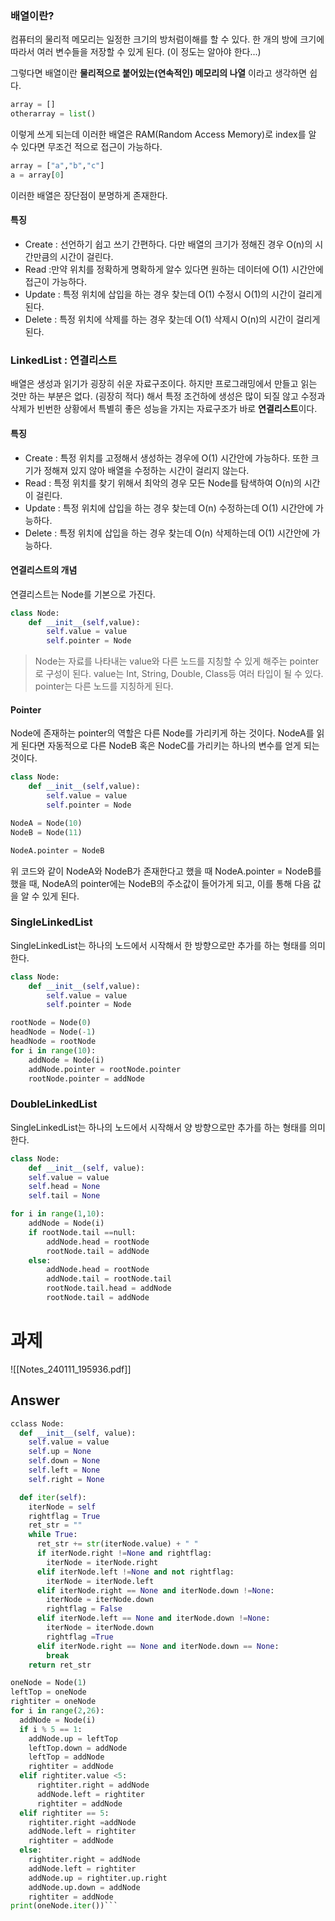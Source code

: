
### 배열이란?

컴퓨터의 물리적 메모리는 일정한 크기의 방처럼이해를 할 수 있다.
한 개의 방에 크기에 따라서 여러 변수들을 저장할 수 있게 된다. (이 정도는 알아야 한다...)

그렇다면 배열이란 **물리적으로 붙어있는(연속적인) 메모리의 나열** 이라고 생각하면 쉽다.

```python
array = []
otherarray = list()
```

이렇게 쓰게 되는데 이러한 배열은 RAM(Random Access Memory)로 index를 알 수 있다면 무조건 적으로 접근이 가능하다.

```python
array = ["a","b","c"]
a = array[0]
```

이러한 배열은 장단점이 분명하게 존재한다.

#### 특징
* Create : 선언하기 쉽고 쓰기 간편하다. 다만 배열의 크기가 정해진 경우 O(n)의 시간만큼의 시간이 걸린다.
* Read :만약 위치를 정확하게 명확하게 알수 있다면 원하는 데이터에 O(1) 시간안에 접근이 가능하다.
* Update : 특정 위치에 삽입을 하는 경우 찾는데 O(1) 수정시 O(1)의 시간이 걸리게 된다.
* Delete : 특정 위치에 삭제를 하는 경우 찾는데 O(1) 삭제시 O(n)의 시간이 걸리게 된다.

### LinkedList : 연결리스트

배열은 생성과 읽기가 굉장히 쉬운 자료구조이다. 
하지만 프로그래밍에서 만들고 읽는 것만 하는 부분은 없다. (굉장히 적다) 해서 특정 조건하에 생성은 많이 되질 않고 수정과 삭제가 빈번한 상황에서 특별히 좋은 성능을 가지는 자료구조가 바로 **연결리스트**이다.

#### 특징
 * Create : 특정 위치를 고정해서 생성하는 경우에 O(1) 시간안에 가능하다. 또한 크기가 정해져 있지 않아 배열을 수정하는 시간이 걸리지 않는다.
 * Read : 특정 위치를 찾기 위해서 최악의 경우 모든 Node를 탐색하여 O(n)의 시간이 걸린다.
 * Update : 특정 위치에 삽입을 하는 경우 찾는데 O(n) 수정하는데 O(1) 시간안에 가능하다.
 * Delete : 특정 위치에 삽입을 하는 경우 찾는데 O(n) 삭제하는데 O(1) 시간안에 가능하다.


#### 연결리스트의 개념

연결리스트는 Node를 기본으로 가진다.
```python
class Node:
	def __init__(self,value):
		self.value = value
		self.pointer = Node
```

> Node는 자료를 나타내는 value와 다른 노드를 지칭할 수 있게 해주는 pointer로 구성이 된다.
> value는 Int, String, Double, Class등 여러 타입이 될 수 있다.
> pointer는 다른 노드를 지칭하게 된다.

#### Pointer

Node에 존재하는 pointer의 역할은 다른 Node를 가리키게 하는 것이다.
NodeA를 읽게 된다면 자동적으로 다른 NodeB 혹은 NodeC를 가리키는 하나의 변수를 얻게 되는 것이다.
```python
class Node:
	def __init__(self,value):
		self.value = value
		self.pointer = Node

NodeA = Node(10)
NodeB = Node(11)

NodeA.pointer = NodeB
```
위 코드와 같이 NodeA와 NodeB가 존재한다고 했을 때 NodeA.pointer = NodeB를 했을 때, NodeA의 pointer에는 NodeB의 주소값이 들어가게 되고, 이를 통해 다음 값을 알 수 있게 된다.

### SingleLinkedList

SingleLinkedList는 하나의 노드에서 시작해서 한 방향으로만 추가를 하는 형태를 의미한다.
```python
class Node:
	def __init__(self,value):
		self.value = value
		self.pointer = Node

rootNode = Node(0)
headNode = Node(-1)
headNode = rootNode
for i in range(10):
	addNode = Node(i)
	addNode.pointer = rootNode.pointer
	rootNode.pointer = addNode
```

### DoubleLinkedList
SingleLinkedList는 하나의 노드에서 시작해서 양 방향으로만 추가를 하는 형태를 의미한다.
```python
class Node:
	def __init__(self, value):
	self.value = value
	self.head = None
	self.tail = None

for i in range(1,10):
	addNode = Node(i)
	if rootNode.tail ==null:
		addNode.head = rootNode
		rootNode.tail = addNode
	else:
		addNode.head = rootNode
		addNode.tail = rootNode.tail
		rootNode.tail.head = addNode
		rootNode.tail = addNode
```

# 과제
![[Notes_240111_195936.pdf]]

## Answer

```python
cclass Node:
  def __init__(self, value):
    self.value = value
    self.up = None
    self.down = None
    self.left = None
    self.right = None

  def iter(self):
    iterNode = self
    rightflag = True
    ret_str = ""
    while True:
      ret_str += str(iterNode.value) + " "
      if iterNode.right !=None and rightflag:
        iterNode = iterNode.right
      elif iterNode.left !=None and not rightflag:
        iterNode = iterNode.left
      elif iterNode.right == None and iterNode.down !=None:
        iterNode = iterNode.down
        rightflag = False
      elif iterNode.left == None and iterNode.down !=None:
        iterNode = iterNode.down
        rightflag =True
      elif iterNode.right == None and iterNode.down == None:
        break
    return ret_str

oneNode = Node(1)
leftTop = oneNode
rightiter = oneNode
for i in range(2,26):
  addNode = Node(i)
  if i % 5 == 1:
    addNode.up = leftTop
    leftTop.down = addNode
    leftTop = addNode
    rightiter = addNode
  elif rightiter.value <5:
      rightiter.right = addNode
      addNode.left = rightiter
      rightiter = addNode
  elif rightiter == 5:
    rightiter.right =addNode
    addNode.left = rightiter
    rightiter = addNode
  else:
    rightiter.right = addNode
    addNode.left = rightiter
    addNode.up = rightiter.up.right
    addNode.up.down = addNode
    rightiter = addNode
print(oneNode.iter())```
